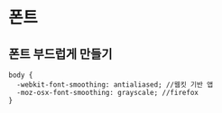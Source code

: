 # 폰트

## 폰트 부드럽게 만들기

```
body {
  -webkit-font-smoothing: antialiased; //웹킷 기반 앱
  -moz-osx-font-smoothing: grayscale; //firefox
}
```
